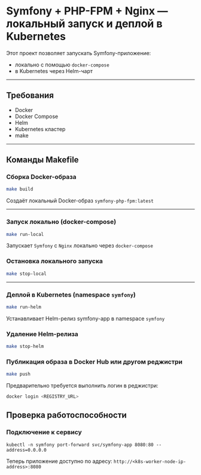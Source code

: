 # Symfony + PHP-FPM + Nginx — локальный запуск и деплой в Kubernetes

Этот проект позволяет запускать Symfony-приложение:

- локально с помощью `docker-compose`
- в Kubernetes через Helm-чарт

---

## Требования

- Docker
- Docker Compose
- Helm
- Kubernetes кластер
- make

---

## Команды Makefile

### Сборка Docker-образа

```bash
make build
```
Создаёт локальный Docker-образ `symfony-php-fpm:latest`

---

### Запуск локально (docker-compose)

```bash
make run-local
```
Запускает `Symfony` с `Nginx` локально через `docker-compose`

### Остановка локального запуска

```bash
make stop-local
```

---

### Деплой в Kubernetes (namespace `symfony`)

```bash
make run-helm
```
Устанавливает Helm-релиз symfony-app в namespace `symfony`

### Удаление Helm-релиза

```bash
make stop-helm
```

### Публикация образа в Docker Hub или другом реджистри

```bash
make push
```
Предварительно требуется выполнить логин в реджистри:
```bash
docker login <REGISTRY_URL>
```

## Проверка работоспособности

### Подключение к сервису

```
kubectl -n symfony port-forward svc/symfony-app 8080:80 --address=0.0.0.0
```
Теперь приложение доступно по адресу:
`http://<k8s-worker-node-ip-address>:8080`
